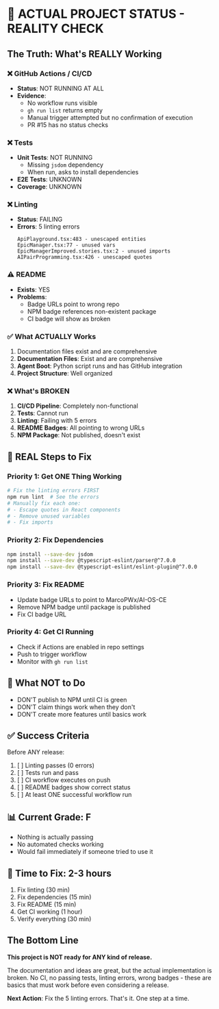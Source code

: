 # 🔴 ACTUAL PROJECT STATUS - REALITY CHECK

## The Truth: What's REALLY Working

### ❌ GitHub Actions / CI/CD

- **Status**: NOT RUNNING AT ALL
- **Evidence**:
  - No workflow runs visible
  - `gh run list` returns empty
  - Manual trigger attempted but no confirmation of execution
  - PR #15 has no status checks

### ❌ Tests

- **Unit Tests**: NOT RUNNING
  - Missing `jsdom` dependency
  - When run, asks to install dependencies
- **E2E Tests**: UNKNOWN
- **Coverage**: UNKNOWN

### ❌ Linting

- **Status**: FAILING
- **Errors**: 5 linting errors
  ```
  ApiPlayground.tsx:483 - unescaped entities
  EpicManager.tsx:77 - unused vars
  EpicManagerImproved.stories.tsx:2 - unused imports
  AIPairProgramming.tsx:426 - unescaped quotes
  ```

### ⚠️ README

- **Exists**: YES
- **Problems**:
  - Badge URLs point to wrong repo
  - NPM badge references non-existent package
  - CI badge will show as broken

### ✅ What ACTUALLY Works

1. Documentation files exist and are comprehensive
2. **Documentation Files**: Exist and are comprehensive
3. **Agent Boot**: Python script runs and has GitHub integration
4. **Project Structure**: Well organized

### ❌ What's BROKEN

1. **CI/CD Pipeline**: Completely non-functional
2. **Tests**: Cannot run
3. **Linting**: Failing with 5 errors
4. **README Badges**: All pointing to wrong URLs
5. **NPM Package**: Not published, doesn't exist

## 🎯 REAL Steps to Fix

### Priority 1: Get ONE Thing Working

```bash
# Fix the linting errors FIRST
npm run lint  # See the errors
# Manually fix each one:
# - Escape quotes in React components
# - Remove unused variables
# - Fix imports
```

### Priority 2: Fix Dependencies

```bash
npm install --save-dev jsdom
npm install --save-dev @typescript-eslint/parser@^7.0.0
npm install --save-dev @typescript-eslint/eslint-plugin@^7.0.0
```

### Priority 3: Fix README

- Update badge URLs to point to MarcoPWx/AI-OS-CE
- Remove NPM badge until package is published
- Fix CI badge URL

### Priority 4: Get CI Running

- Check if Actions are enabled in repo settings
- Push to trigger workflow
- Monitor with `gh run list`

## 🚫 What NOT to Do

- DON'T publish to NPM until CI is green
- DON'T claim things work when they don't
- DON'T create more features until basics work

## ✅ Success Criteria

Before ANY release:

1. [ ] Linting passes (0 errors)
2. [ ] Tests run and pass
3. [ ] CI workflow executes on push
4. [ ] README badges show correct status
5. [ ] At least ONE successful workflow run

## 📊 Current Grade: F

- Nothing is actually passing
- No automated checks working
- Would fail immediately if someone tried to use it

## 🔧 Time to Fix: 2-3 hours

1. Fix linting (30 min)
2. Fix dependencies (15 min)
3. Fix README (15 min)
4. Get CI working (1 hour)
5. Verify everything (30 min)

## The Bottom Line

**This project is NOT ready for ANY kind of release.**

The documentation and ideas are great, but the actual implementation is broken. No CI, no passing tests, linting errors, wrong badges - these are basics that must work before even considering a release.

**Next Action**: Fix the 5 linting errors. That's it. One step at a time.

